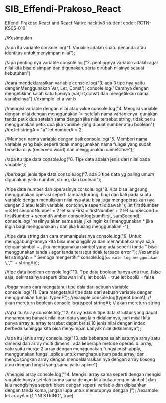 # SIB_Effendi-Prakoso_React
Effendi Prakoso
React and React Native
hacktiv8 student code : RCTN-KS05-016

//Kesimpulan

//apa itu variable
console.log("1. Variable adalah suatu penanda atau identitas untuk menyimpan nilai");

//apa penting nya variable
console.log("2. pentingnya variable adalah agar nilai kita bisa disimpan dan digunakan, serta dirubah nilainya sesuai kebutuhan")

//cara mendeklarasikan variable
console.log("3. ada 3 tipe nya yaitu denganMenggunakan Var, Let, Const");
console.log("Caranya dengan mengetikkan salah satu tipenya (var,let,const) dan mengetikkan nama variabelnya")
//example
let a 
var b 

//mengisi variable dengan nilai atau value
console.log("4. Mengisi variable dengan nilai dengan menggunakan '=' setelah nama variablenya, gunakan tanda petik dua setelah sama dengan jika nilai tersebut string, tidak perlu menggunakan petik dua jika variabel yang dibuat number atau boolean"); 
//ex
let stringA = "a"
let numberA = 2

//Memberi nama variable dengan baik
console.log("5. Memberi nama variable yang baik seperti tidak menggunakan nama fungsi yang sudah tersedia di js (reserved word) dan menggunakan camelCase");

//apa itu tipe data
console.log("6. Tipe data adalah jenis dari nilai pada variable");

//berbagai jenis tipe data
console.log("7. ada 3 tipe data yg paling umum digunakan yaitu number, string, dan boolean");

//tipe data number dan operasinya
console.log("8. Kita bisa langsung menggunakan operasi seperti tambah,kurang, bagi dan kali pada suatu variable dengan menuliskan nilai nya atau bisa juga mengoperasikan nya dengan 2 atau lebih variable, contohnya seperti dibawah");
let firstNumber = 8
let secondNumber = 2
let sumFirst = firstNumber + 2
let sumSecond = firstNumber + secondNumber
console.log(sumFirst, sumSecond);
console.log("hasilnya akan sama saja, jika ingin kali menggunakan * jika ingin bagi menggunakan / dan jika kurang menggunakan -");

//tipe data string dan cara memanipulasinya
console.log("9. Untuk menggabungkannya kita bisa memanggilnya dan menambahkannya saja dengan simbol + , jika menggunakan simbol yang ada seperti tanda \" bisa menggunakan tanda \\ agar tanda tersebut tidak terbaca error ");
//example
let stringAb = " Semoga mengerti!!!"
console.log(`console log menggunakan \`,',"` + stringAb);

//tipe data boolean 
console.log("10. Tipe data boolean hanya ada true, false saja, deklrasainya seperti dibawah ini");
let boolA = true
let boolB = false

//bagaimana cara mengatahui tipe data dari sebuah variable
console.log("11. Cara mengetahui tipe data dari sebuah variable dengan menggunakan fungsi typeoF");
//example
console.log(typeof boolA); // akan mereturn boolean
console.log(typeof stringA); // akan mereturn string


//Apa itu Array
console.log("12. Array adalah tipe data struktur yang dapat menampung banyak nilai dari data yang lain didalamnya, jadi misal kita punya array a. array tersebut dapat berisi 10 jenis nilai dengan index berbeda sehingga kita bisa menyimpan banyak nilai didalamnya");

//apa itu jenis array
console.log("13. ada beberapa salah satunya array satu dimensi dan array multi dimensi. ada beberapa metode operasi di array, satu yaitu merge 2 array dengan menggunakan fungsi push.apply, menggunakan fungsi .splice untuk menghapus item pada array, dan mengosongkan array dengan mendeklarasikan nya dengan array kosong atau dengan fungsi yang sama yaitu .splice");

//mengisi array
console.log("14. Mengisi array sama seperti dengan mengisi variable hanya setelah tanda sama dengan kita buka dengan simbol [ dan lalu mengisinya seperti biasa dengan seperti variable dan dipisahkan dengan tanda koma, jangan lupa untuk menutupnya dengan  ]");
//example
let arrayA = [1,"INI STRING", true]

